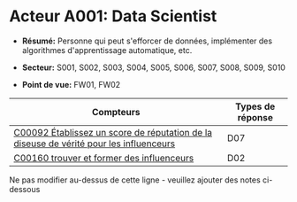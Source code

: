 # Acteur A001: Data Scientist

* **Résumé:** Personne qui peut s'efforcer de données, implémenter des algorithmes d'apprentissage automatique, etc.

* **Secteur:** S001, S002, S003, S004, S005, S006, S007, S008, S009, S010

* **Point de vue:** FW01, FW02


|Compteurs |Types de réponse |
|-------- |-------------- |
|[C00092 Établissez un score de réputation de la diseuse de vérité pour les influenceurs](../../generated_pages/counters/C00092.md) | D07 |
| [C00160 trouver et former des influenceurs](../../generated_pages/counters/C00160.md) | D02 |


Ne pas modifier au-dessus de cette ligne - veuillez ajouter des notes ci-dessous